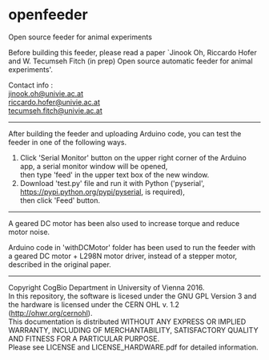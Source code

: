 # openfeeder
Open source feeder for animal experiments

Before building this feeder, please read a paper `Jinook Oh, Riccardo Hofer and W. Tecumseh Fitch (in prep) Open source automatic feeder for animal experiments'.

Contact info :  
jinook.oh@univie.ac.at  
riccardo.hofer@univie.ac.at  
tecumseh.fitch@univie.ac.at  

---

After building the feeder and uploading Arduino code, you can test the feeder in one of the following ways.<br>
1) Click 'Serial Monitor' button on the upper right corner of the Arduino app, a serial monitor window will be opened,<br>
   then type 'feed' in the upper text box of the new window.<br>
2) Download 'test.py' file and run it with Python ('pyserial', https://pypi.python.org/pypi/pyserial, is required),<br>
   then click 'Feed' button.

---

A geared DC motor has been also used to increase torque and reduce motor noise.

Arduino code in 'withDCMotor' folder has been used to run the feeder with a geared DC motor + L298N motor driver, instead of a stepper motor, described in the original paper.

---

Copyright CogBio Department in University of Vienna 2016.<br>
In this repository, the software is licesed under the GNU GPL Version 3 and <br>
the hardware is licensed under the CERN OHL v. 1.2 (http://ohwr.org/cernohl).<br>
This documentation is distributed WITHOUT ANY EXPRESS OR IMPLIED WARRANTY, INCLUDING OF MERCHANTABILITY, SATISFACTORY QUALITY AND FITNESS FOR A PARTICULAR PURPOSE.<br>
Please see LICENSE and LICENSE_HARDWARE.pdf for detailed information.
